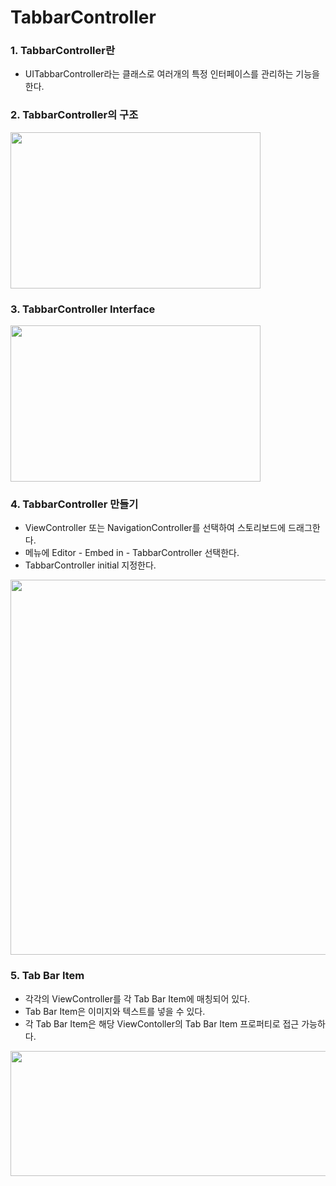 # TabbarController

### 1. TabbarController란

- UITabbarController라는 클래스로 여러개의 특정 인터페이스를 관리하는 기능을 한다.

  


### 2. TabbarController의 구조

<img src="https://simajune.github.io/img/posting/TabbarController1.png" width="400px" height="250px"/>

### 3. TabbarController Interface

<img src="https://simajune.github.io/img/posting/TabbarController2.png" width="400px" height="250px"/>



### 4. TabbarController 만들기

- ViewController 또는 NavigationController를 선택하여 스토리보드에 드래그한다.
- 메뉴에 Editor - Embed in - TabbarController 선택한다.
- TabbarController initial 지정한다.

<img src="https://simajune.github.io/img/posting/TabbarController4.png" width="800px" height="600px"/>



### 5. Tab Bar Item

- 각각의 ViewController를 각 Tab Bar Item에 매칭되어 있다.
- Tab Bar Item은 이미지와 텍스트를 넣을 수 있다.
- 각 Tab Bar Item은 해당 ViewContoller의 Tab Bar Item 프로퍼티로 접근 가능하다.

<img src="https://simajune.github.io/img/posting/TabbarController3.png" width="600px" height="200px"/>